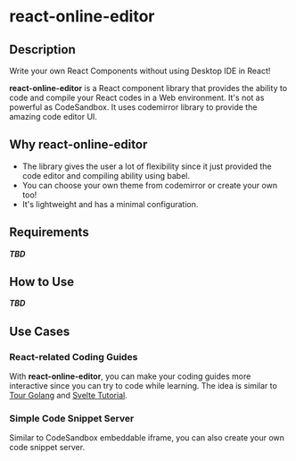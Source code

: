 # react-online-editor
## Description
Write your own React Components without using Desktop IDE in React!

**react-online-editor** is a React component library that provides the ability to code and compile your React codes in a Web environment. It's not as powerful as CodeSandbox. It uses codemirror library to provide the amazing code editor UI.

## Why react-online-editor
- The library gives the user a lot of flexibility since it just provided the code editor and compiling ability using babel.
- You can choose your own theme from codemirror or create your own too!
- It's lightweight and has a minimal configuration.

## Requirements
***TBD***

## How to Use
***TBD***

## Use Cases
### React-related Coding Guides
With **react-online-editor**, you can make your coding guides more interactive since you can try to code while learning. The idea is similar to [Tour Golang](https://tour.golang.org/) and [Svelte Tutorial](https://svelte.dev/tutorial/basics).

### Simple Code Snippet Server
Similar to CodeSandbox embeddable iframe, you can also create your own code snippet server.